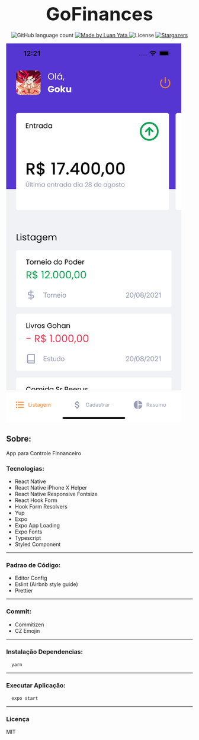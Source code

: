 <h1 align="center">
	<span style="font-size:50px"> GoFinances</span>
</h1>

<p align="center">
  <img alt="GitHub language count" src="https://img.shields.io/github/languages/count/luanyata/GoFinences?color=%2304D361">

  <a href="https://www.linkedin.com/in/luanyata/">
    <img alt="Made by Luan Yata" src="https://img.shields.io/badge/made%20by-LuanYata-%2304D361">
  </a>

  <img alt="License" src="https://img.shields.io/badge/license-MIT-%2304D361">

  <a href="https://github.com/luanyata/dashgo/stargazers">
    <img alt="Stargazers" src="https://img.shields.io/github/stars/luanyata/GoFinences?style=social">
  </a>
</p>

<img alt="License" src="./prints/home.png">


## Sobre:

App para Controle Finnanceiro

### Tecnologias:
* React Native
* React Native iPhone X Helper
* React Native Responsive Fontsize
* React Hook Form
* Hook Form Resolvers
* Yup
* Expo
* Expo App Loading
* Expo Fonts
* Typescript
* Styled Component
---
### Padrao de Código:
* Editor Config
* Eslint (Airbnb style guide)
* Prettier
---
### Commit:
* Commitizen
* CZ Emojin

---
### Instalação Dependencias:

```bash
  yarn
```
---
### Executar Aplicação:
  ```bash
    expo start
  ```
  ---
### Licença
MIT
